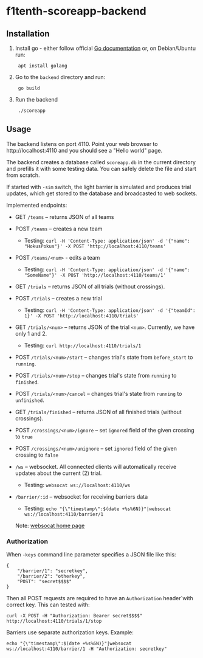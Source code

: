 # f1tenth-scoreapp-backend

## Installation

1. Install go - either follow official [Go
   documentation](https://golang.org/doc/install) or, on Debian/Ubuntu
   run:

        apt install golang

2. Go to the `backend` directory and run:

        go build

3. Run the backend

        ./scoreapp

## Usage

The backend listens on port 4110. Point your web browser to
http://localhost:4110 and you should see a "Hello world" page.

The backend creates a database called `scoreapp.db` in the current
directory and prefills it with some testing data. You can safely
delete the file and start from scratch.

If started with `-sim` switch, the light barrier is simulated and
produces trial updates, which get stored to the database and
broadcasted to web sockets.

Implemented endpoints:

- GET `/teams` – returns JSON of all teams
- POST `/teams` – creates a new team
  - Testing: `curl -H 'Content-Type: application/json' -d '{"name": "HokusPokus"}' -X POST 'http://localhost:4110/teams'`
- POST `/teams/<num>` - edits a team
  - Testing: `curl -H 'Content-Type: application/json' -d '{"name": "SomeName"}' -X POST 'http://localhost:4110/teams/1'`
- GET `/trials` – returns JSON of all trials (without crossings).
- POST `/trials` – creates a new trial
  - Testing: `curl -H 'Content-Type: application/json' -d '{"teamId": 1}' -X POST 'http://localhost:4110/trials'`
- GET `/trials/<num>` – returns JSON of the trial `<num>`. Currently,
  we have only 1 and 2.
  - Testing: `curl http://localhost:4110/trials/1`
- POST `/trials/<num>/start` – changes trial's state from
  `before_start` to `running`.
- POST `/trials/<num>/stop` – changes trial's state from
  `running` to `finished`.
- POST `/trials/<num>/cancel` – changes trial's state from
  `running` to `unfinished`.
- GET `/trials/finished` – returns JSON of all finished trials (without crossings).
- POST `/crossings/<num>/ignore` – set `ignored` field of the given
  crossing to `true`
- POST `/crossings/<num>/unignore` – set `ignored` field of the given
  crossing to `false`
- `/ws` – websocket. All connected clients will automatically receive
  updates about the current (2) trial.
  - Testing: `websocat ws://localhost:4110/ws`
- `/barrier/:id` – websocket for receiving barriers data
  - Testing: `echo "{\"timestamp\":$(date +%s%6N)}"|websocat ws://localhost:4110/barrier/1`

  Note: [websocat home page][websocat]

[websocat]: https://github.com/vi/websocat

### Authorization

When `-keys` command line parameter specifies a JSON file like this:

    {
        "/barrier/1": "secretkey",
        "/barrier/2": "otherkey",
        "POST": "secret$$$$"
    }

Then all POST requests are required to have an `Authorization`
header`with correct key. This can tested with:

    curl -X POST -H "Authorization: Bearer secret$$$$" http://localhost:4110/trials/1/stop

Barriers use separate authorization keys. Example:

    echo "{\"timestamp\":$(date +%s%6N)}"|websocat ws://localhost:4110/barrier/1 -H "Authorization: secretkey"
